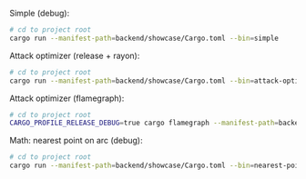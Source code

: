 Simple (debug):

```bash
# cd to project root
cargo run --manifest-path=backend/showcase/Cargo.toml --bin=simple
```

Attack optimizer (release + rayon):

```bash
# cd to project root
cargo run --manifest-path=backend/showcase/Cargo.toml --bin=attack-optimizer --release --features=rayon
```

Attack optimizer (flamegraph):

```bash
# cd to project root
CARGO_PROFILE_RELEASE_DEBUG=true cargo flamegraph --manifest-path=backend/showcase/Cargo.toml --bin=attack-optimizer
```

Math: nearest point on arc (debug):

```bash
# cd to project root
cargo run --manifest-path=backend/showcase/Cargo.toml --bin=nearest-point-on-arc
```
